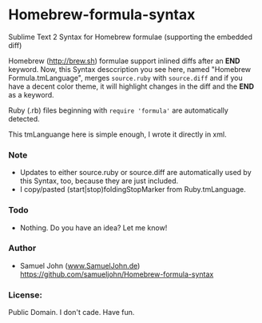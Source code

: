 Homebrew-formula-syntax
=======================

Sublime Text 2 Syntax for Homebrew formulae (supporting the embedded diff)

Homebrew (http://brew.sh) formulae support inlined diffs after an
__END__ keyword. Now, this Syntax desccription you see here, named
"Homebrew Formula.tmLanguage", merges `source.ruby` with `source.diff` and
if you have a decent color theme, it will highlight changes in the diff
and the __END__ as a keyword.

Ruby (.rb) files beginning with `require 'formula'` are automatically
detected.

This tmLanguange here is simple enough, I wrote it directly in xml.

### Note
-   Updates to either source.ruby or source.diff are automatically
    used by this Syntax, too, because they are just included.
-   I copy/pasted (start|stop)foldingStopMarker from
    Ruby.tmLanguage.

### Todo
-   Nothing. Do you have an idea? Let me know!

### Author
-   Samuel John (www.SamuelJohn.de)
    https://github.com/samueljohn/Homebrew-formula-syntax
    
### License:
Public Domain. I don't cade. Have fun.
